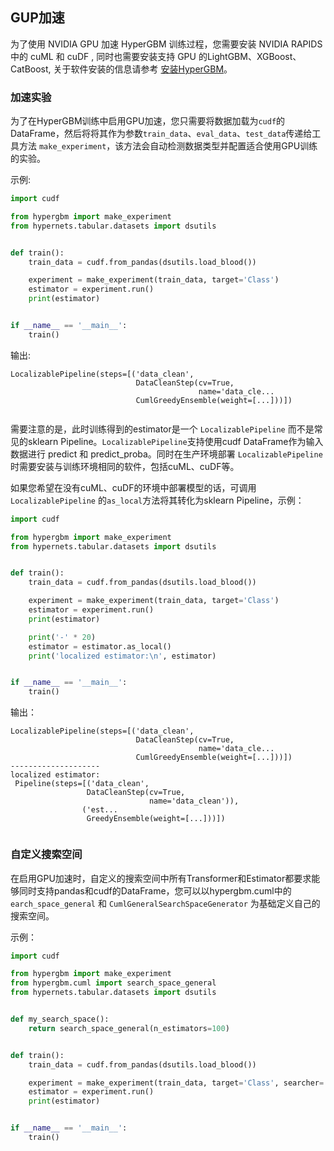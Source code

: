 ## GUP加速

为了使用 NVIDIA GPU 加速 HyperGBM 训练过程，您需要安装 NVIDIA RAPIDS 中的 cuML 和 cuDF , 同时也需要安装支持 GPU 的LightGBM、XGBoost、CatBoost, 关于软件安装的信息请参考 [安装HyperGBM](installation.html)。 

### 加速实验

为了在HyperGBM训练中启用GPU加速，您只需要将数据加载为`cudf`的DataFrame，然后将将其作为参数`train_data`、`eval_data`、`test_data`传递给工具方法 `make_experiment`，该方法会自动检测数据类型并配置适合使用GPU训练的实验。

示例:

```python
import cudf

from hypergbm import make_experiment
from hypernets.tabular.datasets import dsutils


def train():
    train_data = cudf.from_pandas(dsutils.load_blood())

    experiment = make_experiment(train_data, target='Class')
    estimator = experiment.run()
    print(estimator)


if __name__ == '__main__':
    train()

```

输出:
```
LocalizablePipeline(steps=[('data_clean',
                            DataCleanStep(cv=True,
                                          name='data_cle...
                            CumlGreedyEnsemble(weight=[...]))])


```

需要注意的是，此时训练得到的estimator是一个 `LocalizablePipeline` 而不是常见的sklearn Pipeline。`LocalizablePipeline`支持使用cudf DataFrame作为输入数据进行 predict 和 predict_proba。同时在生产环境部署 `LocalizablePipeline` 时需要安装与训练环境相同的软件，包括cuML、cuDF等。

如果您希望在没有cuML、cuDF的环境中部署模型的话，可调用 `LocalizablePipeline` 的`as_local`方法将其转化为sklearn Pipeline，示例：

```python
import cudf

from hypergbm import make_experiment
from hypernets.tabular.datasets import dsutils


def train():
    train_data = cudf.from_pandas(dsutils.load_blood())

    experiment = make_experiment(train_data, target='Class')
    estimator = experiment.run()
    print(estimator)

    print('-' * 20)
    estimator = estimator.as_local()
    print('localized estimator:\n', estimator)


if __name__ == '__main__':
    train()

```

输出：

```
LocalizablePipeline(steps=[('data_clean',
                            DataCleanStep(cv=True,
                                          name='data_cle...
                            CumlGreedyEnsemble(weight=[...]))])
--------------------
localized estimator:
 Pipeline(steps=[('data_clean',
                 DataCleanStep(cv=True,
                               name='data_clean')),
                ('est...
                 GreedyEnsemble(weight=[...]))])


```



### 自定义搜索空间

在启用GPU加速时，自定义的搜索空间中所有Transformer和Estimator都要求能够同时支持pandas和cudf的DataFrame，您可以以hypergbm.cuml中的 `earch_space_general` 和 `CumlGeneralSearchSpaceGenerator` 为基础定义自己的搜索空间。

示例：

```python
import cudf

from hypergbm import make_experiment
from hypergbm.cuml import search_space_general
from hypernets.tabular.datasets import dsutils


def my_search_space():
    return search_space_general(n_estimators=100)


def train():
    train_data = cudf.from_pandas(dsutils.load_blood())

    experiment = make_experiment(train_data, target='Class', searcher='mcts', search_space=my_search_space)
    estimator = experiment.run()
    print(estimator)


if __name__ == '__main__':
    train()

```


